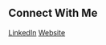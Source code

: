 ## Connect With Me
[LinkedIn](https://www.linkedin.com/in/casanovarodrigo/)
[Website](https://rodrigocasanova.me)




